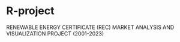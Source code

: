 # R-project
RENEWABLE ENERGY CERTIFICATE (REC) MARKET ANALYSIS AND VISUALIZATION PROJECT (2001-2023)
